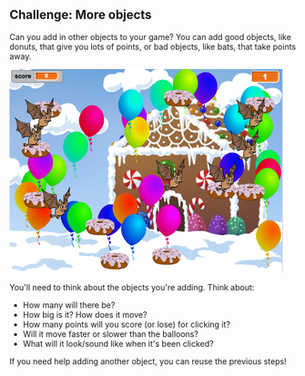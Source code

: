 ## Challenge: More objects
Can you add in other objects to your game? You can add good objects, like donuts, that give you lots of points, or bad objects, like bats, that take points away.

![screenshot](images/balloons-objects.png)

You'll need to think about the objects you're adding. Think about:

+ How many will there be?
+ How big is it? How does it move?
+ How many points will you score (or lose) for clicking it?
+ Will it move faster or slower than the balloons?
+ What will it look/sound like when it's been clicked?

If you need help adding another object, you can reuse the previous steps!

